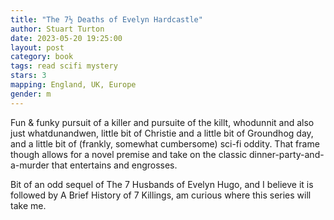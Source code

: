 ```yaml
---
title: "The 7½ Deaths of Evelyn Hardcastle"
author: Stuart Turton
date: 2023-05-20 19:25:00
layout: post
category: book
tags: read scifi mystery
stars: 3
mapping: England, UK, Europe
gender: m
---
```


Fun & funky pursuit of a killer and pursuite of the killt, whodunnit and also just whatdunandwen, little bit of Christie and a little bit of Groundhog day, and a little bit of (frankly, somewhat cumbersome) sci-fi oddity. That frame though allows for a novel premise and take on the classic dinner-party-and-a-murder that entertains and engrosses.

Bit of an odd sequel of The 7 Husbands of Evelyn Hugo, and I believe it is followed by A Brief History of 7 Killings, am curious where this series will take me.
